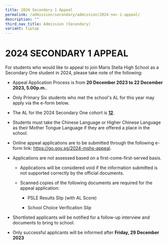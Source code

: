```yaml
---
title: 2024 Secondary 1 Appeal
permalink: /admission/secondary/admission/2024-sec-1-appeal/
description: ""
third_nav_title: Admission (Secondary)
variant: tiptap
---
```

<h1>2024 SECONDARY 1 APPEAL</h1><p>For students who would like to appeal to join Maris Stella High School as a Secondary One student in 2024, please take note of the following:</p><ul><li><p>Appeal Application Process is from <strong>20 December 2023 to 22 December 2023, 5.00p.m.</strong>.</p></li><li><p>Only Primary Six students who met the school's AL for this year may apply via the e-form below.</p></li><li><p>The AL for the 2024 Secondary One cohort is <strong><u>12</u></strong>.&nbsp;</p></li><li><p>Students must take the Chinese Language or Higher Chinese Language as their Mother Tongue Language if they are offered a place in the school.</p></li><li><p>Online appeal applications are to be submitted through the following e-form link: <a href="https://go.gov.sg/2024-mshs-appeal" rel="noopener noreferrer nofollow" target="_blank">https://go.gov.sg/2024-mshs-appeal</a>.&nbsp;</p></li><li><p>Applications are not assessed based on a first-come-first-served basis.</p><ul><li><p>Applications will be considered void if the information submitted is not supported correctly by the official documents.&nbsp;</p></li><li><p>Scanned copies of the following documents are required for the appeal application:</p><ul><li><p>PSLE Results Slip (with AL Score)</p></li><li><p>School Choice Verification Slip</p></li></ul></li></ul></li><li><p>Shortlisted applicants will be notified for a follow-up interview and documents to bring to school.</p></li><li><p>Only successful applicants will be informed after <strong>Friday, 29 December 2023</strong></p></li></ul><p></p>